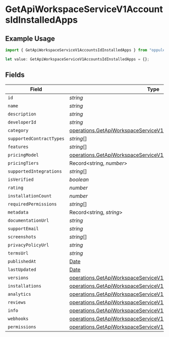 # GetApiWorkspaceServiceV1AccountsIdInstalledApps

## Example Usage

```typescript
import { GetApiWorkspaceServiceV1AccountsIdInstalledApps } from "oppulence-backend-sdk/models/operations";

let value: GetApiWorkspaceServiceV1AccountsIdInstalledApps = {};
```

## Fields

| Field                                                                                                                                            | Type                                                                                                                                             | Required                                                                                                                                         | Description                                                                                                                                      |
| ------------------------------------------------------------------------------------------------------------------------------------------------ | ------------------------------------------------------------------------------------------------------------------------------------------------ | ------------------------------------------------------------------------------------------------------------------------------------------------ | ------------------------------------------------------------------------------------------------------------------------------------------------ |
| `id`                                                                                                                                             | *string*                                                                                                                                         | :heavy_minus_sign:                                                                                                                               | N/A                                                                                                                                              |
| `name`                                                                                                                                           | *string*                                                                                                                                         | :heavy_minus_sign:                                                                                                                               | N/A                                                                                                                                              |
| `description`                                                                                                                                    | *string*                                                                                                                                         | :heavy_minus_sign:                                                                                                                               | N/A                                                                                                                                              |
| `developerId`                                                                                                                                    | *string*                                                                                                                                         | :heavy_minus_sign:                                                                                                                               | N/A                                                                                                                                              |
| `category`                                                                                                                                       | [operations.GetApiWorkspaceServiceV1AccountsIdCategory](../../models/operations/getapiworkspaceservicev1accountsidcategory.md)                   | :heavy_minus_sign:                                                                                                                               | N/A                                                                                                                                              |
| `supportedContractTypes`                                                                                                                         | *string*[]                                                                                                                                       | :heavy_minus_sign:                                                                                                                               | N/A                                                                                                                                              |
| `features`                                                                                                                                       | *string*[]                                                                                                                                       | :heavy_minus_sign:                                                                                                                               | N/A                                                                                                                                              |
| `pricingModel`                                                                                                                                   | [operations.GetApiWorkspaceServiceV1AccountsIdPricingModel](../../models/operations/getapiworkspaceservicev1accountsidpricingmodel.md)           | :heavy_minus_sign:                                                                                                                               | N/A                                                                                                                                              |
| `pricingTiers`                                                                                                                                   | Record<string, *number*>                                                                                                                         | :heavy_minus_sign:                                                                                                                               | N/A                                                                                                                                              |
| `supportedIntegrations`                                                                                                                          | *string*[]                                                                                                                                       | :heavy_minus_sign:                                                                                                                               | N/A                                                                                                                                              |
| `isVerified`                                                                                                                                     | *boolean*                                                                                                                                        | :heavy_minus_sign:                                                                                                                               | N/A                                                                                                                                              |
| `rating`                                                                                                                                         | *number*                                                                                                                                         | :heavy_minus_sign:                                                                                                                               | N/A                                                                                                                                              |
| `installationCount`                                                                                                                              | *number*                                                                                                                                         | :heavy_minus_sign:                                                                                                                               | N/A                                                                                                                                              |
| `requiredPermissions`                                                                                                                            | *string*[]                                                                                                                                       | :heavy_minus_sign:                                                                                                                               | N/A                                                                                                                                              |
| `metadata`                                                                                                                                       | Record<string, *string*>                                                                                                                         | :heavy_minus_sign:                                                                                                                               | N/A                                                                                                                                              |
| `documentationUrl`                                                                                                                               | *string*                                                                                                                                         | :heavy_minus_sign:                                                                                                                               | N/A                                                                                                                                              |
| `supportEmail`                                                                                                                                   | *string*                                                                                                                                         | :heavy_minus_sign:                                                                                                                               | N/A                                                                                                                                              |
| `screenshots`                                                                                                                                    | *string*[]                                                                                                                                       | :heavy_minus_sign:                                                                                                                               | N/A                                                                                                                                              |
| `privacyPolicyUrl`                                                                                                                               | *string*                                                                                                                                         | :heavy_minus_sign:                                                                                                                               | N/A                                                                                                                                              |
| `termsUrl`                                                                                                                                       | *string*                                                                                                                                         | :heavy_minus_sign:                                                                                                                               | N/A                                                                                                                                              |
| `publishedAt`                                                                                                                                    | [Date](https://developer.mozilla.org/en-US/docs/Web/JavaScript/Reference/Global_Objects/Date)                                                    | :heavy_minus_sign:                                                                                                                               | N/A                                                                                                                                              |
| `lastUpdated`                                                                                                                                    | [Date](https://developer.mozilla.org/en-US/docs/Web/JavaScript/Reference/Global_Objects/Date)                                                    | :heavy_minus_sign:                                                                                                                               | N/A                                                                                                                                              |
| `versions`                                                                                                                                       | [operations.GetApiWorkspaceServiceV1AccountsIdAccountsVersions](../../models/operations/getapiworkspaceservicev1accountsidaccountsversions.md)[] | :heavy_minus_sign:                                                                                                                               | N/A                                                                                                                                              |
| `installations`                                                                                                                                  | [operations.GetApiWorkspaceServiceV1AccountsIdInstallations](../../models/operations/getapiworkspaceservicev1accountsidinstallations.md)[]       | :heavy_minus_sign:                                                                                                                               | N/A                                                                                                                                              |
| `analytics`                                                                                                                                      | [operations.GetApiWorkspaceServiceV1AccountsIdAnalytics](../../models/operations/getapiworkspaceservicev1accountsidanalytics.md)[]               | :heavy_minus_sign:                                                                                                                               | N/A                                                                                                                                              |
| `reviews`                                                                                                                                        | [operations.GetApiWorkspaceServiceV1AccountsIdReviews](../../models/operations/getapiworkspaceservicev1accountsidreviews.md)[]                   | :heavy_minus_sign:                                                                                                                               | N/A                                                                                                                                              |
| `info`                                                                                                                                           | [operations.GetApiWorkspaceServiceV1AccountsIdInfo](../../models/operations/getapiworkspaceservicev1accountsidinfo.md)                           | :heavy_minus_sign:                                                                                                                               | N/A                                                                                                                                              |
| `webhooks`                                                                                                                                       | [operations.GetApiWorkspaceServiceV1AccountsIdWebhooks](../../models/operations/getapiworkspaceservicev1accountsidwebhooks.md)[]                 | :heavy_minus_sign:                                                                                                                               | N/A                                                                                                                                              |
| `permissions`                                                                                                                                    | [operations.GetApiWorkspaceServiceV1AccountsIdPermissions](../../models/operations/getapiworkspaceservicev1accountsidpermissions.md)[]           | :heavy_minus_sign:                                                                                                                               | N/A                                                                                                                                              |